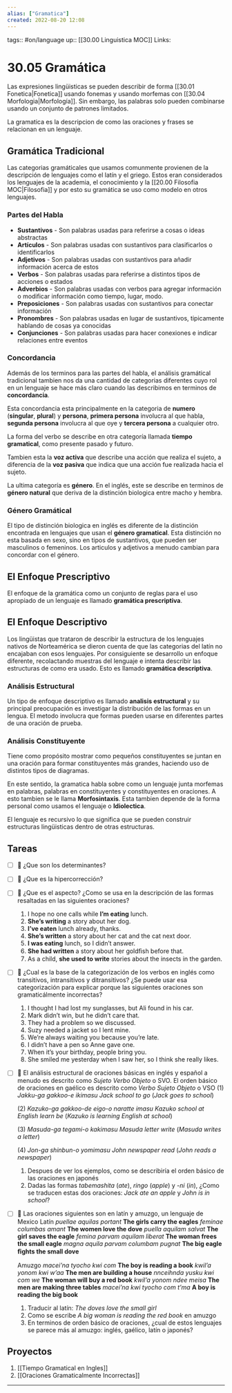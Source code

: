 ```yaml
---
alias: ["Gramatica"]
created: 2022-08-20 12:08
---
```

tags:: #on/language 
up:: [[30.00 Linguistica MOC]]
Links: 
# 30.05 Gramática
Las expresiones lingüisticas se pueden describir de forma [[30.01 Fonetica|Fonetica]] usando fonemas y usando morfemas con [[30.04 Morfologia|Morfología]]. Sin embargo, las palabras solo pueden combinarse usando un conjunto de patrones limitados.

La gramatica es la descripcion de como las oraciones y frases se relacionan en un lenguaje.

## Gramática Tradicional
Las categorias gramáticales que usamos comunmente provienen de la descripción de lenguajes como el latín y el griego. Estos eran considerados los lenguajes de la academia, el conocimiento y la [[20.00 Filosofia MOC|Filosofia]] y por esto su gramática se uso como modelo en otros lenguajes.

### Partes del Habla
- **Sustantivos** - Son palabras usadas para referirse a cosas o ideas abstractas
- **Artículos** - Son palabras usadas con sustantivos para clasificarlos o identificarlos
- **Adjetivos** - Son palabras usadas con sustantivos para añadir información acerca de estos
- **Verbos** - Son palabras usadas para referirse a distintos tipos de acciones o estados
- **Adverbios** - Son palabras usadas con verbos para agregar información o modificar información como tiempo, lugar, modo.
- **Preposiciones** - Son palabras usadas con sustantivos para conectar información
- **Pronombres** - Son palabras usadas en lugar de sustantivos, tipicamente hablando de cosas ya conocidas
- **Conjunciones** - Son palabras usadas para hacer conexiones e indicar relaciones entre eventos

### Concordancia
Además de los terminos para las partes del habla, el análisis gramátical tradicional tambien nos da una cantidad de categorias diferentes cuyo rol en un lenguaje se hace más claro cuando las describimos en terminos de **concordancia**.

Esta concordancia esta principalmente en la categoria de **numero** (**singular**, **plural**) y **persona**, **primera persona** involucra al que habla, **segunda persona** involucra al que oye y **tercera persona** a cualquier otro.

La forma del verbo se describe en otra categoría llamada **tiempo gramatical**, como presente pasado y futuro.

Tambien esta la **voz activa** que describe una acción que realiza el sujeto, a diferencia de la **voz pasiva** que indica que una acción fue realizada hacia el sujeto.

La ultima categoría es **género**. En el inglés, este se describe en terminos de **género natural** que deriva de la distinción biologica entre macho y hembra.

### Género Gramátical
El tipo de distinción biologica en inglés es diferente de la distinción encontrada en lenguajes que usan el **género gramatical**. Esta distinción no esta basada en sexo, sino en tipos de sustantivos, que pueden ser masculinos o femeninos. Los articulos y adjetivos a menudo cambian para concordar con el género.

## El Enfoque Prescriptivo
El enfoque de la gramática como un conjunto de reglas para el uso apropiado de un lenguaje es llamado **gramática prescriptiva**.

## El Enfoque Descriptivo
Los lingüistas que trataron de describir la estructura de los lenguajes nativos de Norteamérica se dieron cuenta de que las categorias del latín no encajaban con esos lenguajes. Por consiguiente se desarrollo un enfoque diferente, recolactando muestras del lenguaje e intenta describir las estructuras de como era usado. Esto es llamado **gramática descriptiva**.

### Análisis Estructural
Un tipo de enfoque descriptivo es llamado **analisis estructural** y su principal preocupación es investigar la distribución de las formas en un lengua. El metodo involucra que formas pueden usarse en diferentes partes de una oración de prueba.

### Análisis Constituyente
Tiene como propósito mostrar como pequeños constituyentes se juntan en una oración para formar constituyentes más grandes, haciendo uso de distintos tipos de diagramas.

En este sentido, la gramatica habla sobre como un lenguaje junta morfemas en palabras, palabras en constituyentes y constituyentes en oraciones. A esto tambien se le llama **Morfosintaxis**. Esta tambien depende de la forma personal como usamos el lenguaje o **Idiolectica**.

El lenguaje es recursivo lo que significa que se pueden construir estructuras lingüisticas dentro de otras estructuras.

## Tareas
 - [ ] 🔽 ¿Que son los determinantes?
 - [ ] 🔽 ¿Que es la hipercorrección?
 - [ ] 🔽 ¿Que es el aspecto? ¿Como se usa en la descripción de las formas resaltadas en las siguientes oraciones?
	 1. I hope no one calls while **I’m eating** lunch.
	 2. **She’s writing** a story about her dog.
	 3. **I’ve eaten** lunch already, thanks.
	 4. **She’s written** a story about her cat and the cat next door.
	 5. **I was eating** lunch, so I didn’t answer.
	 6. **She had written** a story about her goldﬁsh before that.
	 7. As a child, **she used to write** stories about the insects in the garden.
 - [ ] 🔽 ¿Cual es la base de la categorización de los verbos en inglés como transitivos, intransitivos y ditransitivos? ¿Se puede usar esa categorización para explicar porque las siguientes oraciones son gramaticálmente incorrectas?
	 1. I thought I had lost my sunglasses, but Ali found in his car.
	 2. Mark didn’t win, but he didn’t care that.
	 3. They had a problem so we discussed.
	 4. Suzy needed a jacket so I lent mine.
	 5. We’re always waiting you because you’re late.
	 6. I didn’t have a pen so Anne gave one.
	 7. When it’s your birthday, people bring you.
	 8. She smiled me yesterday when I saw her, so I think she really likes.
- [ ] 🔽 El análisis estructural de oraciones básicas en inglés y español a menudo es descrito como *Sujeto Verbo Objeto* o SVO. El orden básico de oraciones en gaélico es descrito como *Verbo Sujeto Objeto* o VSO
	(1) *Jakku-ga gakkoo-e ikimasu*
	*Jack school to go*
	(*Jack goes to school*)
	
	(2) *Kazuko-ga gakkoo-de eigo-o naratte imasu*
	*Kazuko school at English learn be*
	(*Kazuko is learning English at school*)
	
	(3) *Masuda-ga tegami-o kakimasu*
	*Masuda letter write*
	(*Masuda writes a letter*)
	
	(4) *Jon-ga shinbun-o yomimasu*
	*John newspaper read*
	(*John reads a newspaper*)
	
	1. Despues de ver los ejemplos, como se describiría el orden básico de las oraciones en japonés
	2. Dadas las formas *tabemashita* (*ate*), *ringo* (*apple*) y *-ni* (*in*), ¿Como se traducen estas dos oraciones: *Jack ate an apple* y *John is in school*?
- [ ] 🔽 Las oraciones siguientes son en latín y amuzgo, un lenguaje de Mexico
	Latín
	*puellae aquilas portant* **The girls carry the eagles**
	*feminae columbas amant* **The women love the dove** 
	*puella aquilam salvat* **The girl saves the eagle** 
	*femina parvam aquilam liberat* **The woman frees the small eagle** 
	*magna aquila parvam columbam pugnat* **The big eagle ﬁghts the small dove**
	
	Amuzgo
	*macei’na tyocho kwi com* **The boy is reading a book**
	*kwil’a yonom kwi w’aa* **The men are building a house**
	*nnceihnda yusku kwi com we* **The woman will buy a red book**
	*kwil’a yonom ndee meisa* **The men are making three tables**
	*macei’na kwi tyocho com t’ma* **A boy is reading the big book**

	1. Traducir al latín: *The doves love the small girl*
	2. Como se escribe *A big woman is reading the red book* en amuzgo
	3. En terminos de orden básico de oraciones, ¿cual de estos lenguajes se parece más al amuzgo: inglés, gaélico, latín o japonés?

## Proyectos
1. [[Tiempo Gramatical en Ingles]]
2. [[Oraciones Gramaticalmente Incorrectas]]
___
